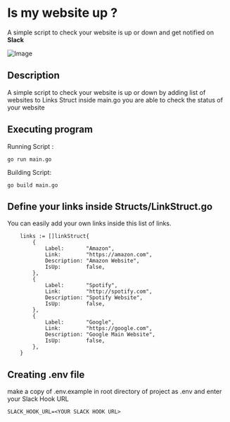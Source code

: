 # Is my website up ?

A simple script to check your website is up or down and get notified on **Slack**

![Image](https://i.ibb.co/Sm1mXJX/Screen-Shot-2020-08-06-at-2-36-54-PM.png)

## Description

A simple script to check your website is up or down by adding list of websites to Links Struct inside main.go you are able to check the status of your website 

## Executing program

Running Script : 

```
go run main.go
```

Building Script: 

```
go build main.go
```

## Define your links inside Structs/LinkStruct.go

You can easily add your own links inside this list of links.
```
	links := []linkStruct{
		{
			Label:       "Amazon",
			Link:        "https://amazon.com",
			Description: "Amazon Website",
			IsUp:        false,
		},
		{
			Label:       "Spotify",
			Link:        "http://spotify.com",
			Description: "Spotify Website",
			IsUp:        false,
		},
		{
			Label:       "Google",
			Link:        "https://google.com",
			Description: "Google Main Website",
			IsUp:        false,
		},
	}
```

## Creating .env file
make a copy of .env.example in root directory of project as .env and enter your Slack Hook URL

```
SLACK_HOOK_URL=<YOUR SLACK HOOK URL>
```
